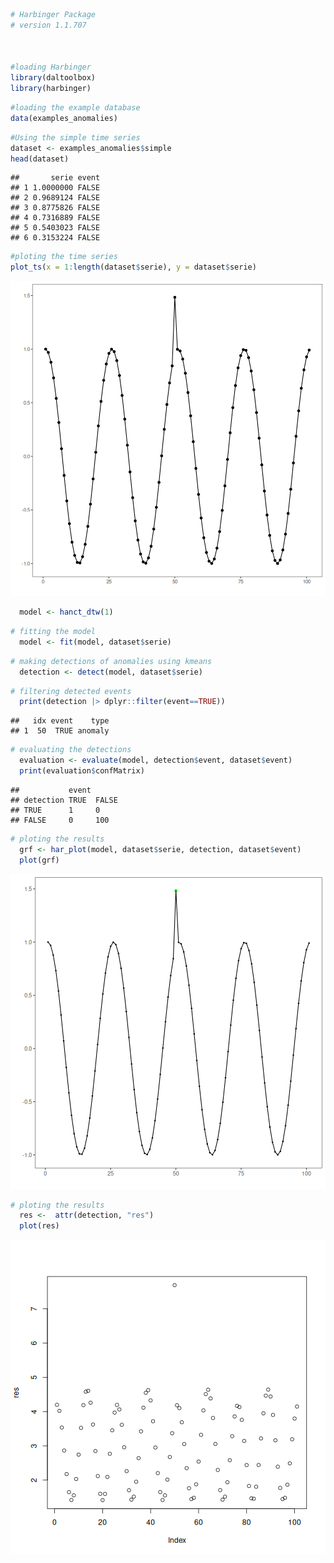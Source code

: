 
``` r
# Harbinger Package
# version 1.1.707



#loading Harbinger
library(daltoolbox)
library(harbinger) 
```


``` r
#loading the example database
data(examples_anomalies)
```


``` r
#Using the simple time series
dataset <- examples_anomalies$simple
head(dataset)
```

```
##       serie event
## 1 1.0000000 FALSE
## 2 0.9689124 FALSE
## 3 0.8775826 FALSE
## 4 0.7316889 FALSE
## 5 0.5403023 FALSE
## 6 0.3153224 FALSE
```


``` r
#ploting the time series
plot_ts(x = 1:length(dataset$serie), y = dataset$serie)
```

![plot of chunk unnamed-chunk-4](fig/hanct_dtw_anomaly/unnamed-chunk-4-1.png)


``` r
  model <- hanct_dtw(1)
```


``` r
# fitting the model
  model <- fit(model, dataset$serie)
```


``` r
# making detections of anomalies using kmeans
  detection <- detect(model, dataset$serie)
```


``` r
# filtering detected events
  print(detection |> dplyr::filter(event==TRUE))
```

```
##   idx event    type
## 1  50  TRUE anomaly
```


``` r
# evaluating the detections
  evaluation <- evaluate(model, detection$event, dataset$event)
  print(evaluation$confMatrix)
```

```
##           event      
## detection TRUE  FALSE
## TRUE      1     0    
## FALSE     0     100
```


``` r
# ploting the results
  grf <- har_plot(model, dataset$serie, detection, dataset$event)
  plot(grf)
```

![plot of chunk unnamed-chunk-10](fig/hanct_dtw_anomaly/unnamed-chunk-10-1.png)


``` r
# ploting the results
  res <-  attr(detection, "res")
  plot(res)
```

![plot of chunk unnamed-chunk-11](fig/hanct_dtw_anomaly/unnamed-chunk-11-1.png)
